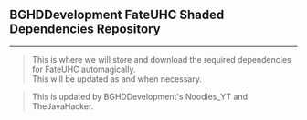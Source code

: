 ## BGHDDevelopment FateUHC Shaded Dependencies Repository
---

> This is where we will store and download the required dependencies for FateUHC automagically.<br/>
This will be updated as and when necessary.

> This is updated by BGHDDevelopment's Noodles_YT and TheJavaHacker.

